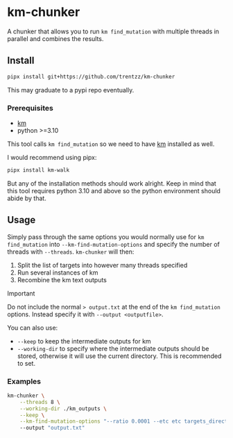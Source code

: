 # km-chunker

A chunker that allows you to run `km find_mutation` with multiple threads in parallel and combines the results.

## Install

```bash
pipx install git+https://github.com/trentzz/km-chunker
```

This may graduate to a pypi repo eventually.

### Prerequisites

- [km](https://github.com/iric-soft/km)
- python >=3.10


This tool calls `km find_mutation` so we need to have [km](https://github.com/iric-soft/km) installed as well.

I would recommend using pipx:

```bash
pipx install km-walk
```

But any of the installation methods should work alright. Keep in mind that this tool requires python 3.10 and above so the python environment should abide by that.

## Usage

Simply pass through the same options you would normally use for `km find_mutation` into `--km-find-mutation-options` and specify the number of threads with `--threads`. `km-chunker` will then:

1. Split the list of targets into however many threads specified
2. Run several instances of km
3. Recombine the km text outputs

> [!IMPORTANT]
> Do not include the normal `> output.txt` at the end of the `km find_mutation` options. Instead specify it with `--output <outputfile>`.

You can also use:

- `--keep` to keep the intermediate outputs for km
- `--working-dir` to specify where the intermediate outputs should be stored, otherwise it will use the current directory. This is recommended to set.

### Examples

```bash
km-chunker \
    --threads 8 \
    --working-dir ./km_outputs \
    --keep \
    --km-find-mutation-options "--ratio 0.0001 --etc etc targets_directory database.jf"
    --output "output.txt"
```
